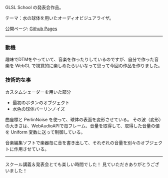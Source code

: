 GLSL School の発表会作品。

テーマ：水の球体を用いたオーディオビジュアライザ。

公開ページ: [Github Pages](https://hirokuniteruya.github.io/glsl_school_my_presentation/)

---
### 動機
趣味でDTMをやっていて、音楽を作ったりしているのですが、自分で作った音楽を WebGL で視覚的に楽しめたらいいなって思って今回の作品を作りました。

### 技術的な事
カスタムシェーダーを用いた部分
- 最初のボタンのオブジェクト
- 水色の球体パーリンノイズ

曲座標と PerlinNoise を使って、球体の表面を変形させている。
その波（変形）の大きさは、WebAudioAPIで毎フレーム、音量を取得して、取得した音量の値を Uniform 変数に送って制御している。

音楽編集ソフトで楽器毎に音を書き出して、それぞれの音量を別々のオブジェクトに作用させている。

---
スクール講義＆発表会とても楽しい時間でした！
見ていただきありがとうございました！
